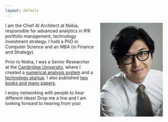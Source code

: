 ```yaml
---
layout: default
---
```


<img src="/images/liang.jpg" style="float:right;width:200px;margin-left:20px">

I am the Chief AI Architect at Nokia, responsible for advanced analytics in IPR portfolio management, technology investment strategy. I hold a PhD in Computer Science and an MBA (in Finance and Strategy).

Prior to Nokia, I was a Senior Researcher at the [Cambridge University](https://www.cl.cam.ac.uk/~lw525/), where I created a [numerical analysis system](http://ocaml.xyz) and a [technology startup](https://ikva.ai/). I also published [two books and many papers](https://liang.ocaml.xyz/research/).

I enjoy networking with people to hear different ideas! Drop me a line and I am looking forward to hearing from you!
